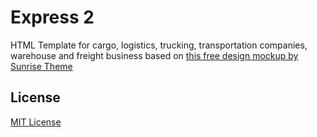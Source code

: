 Express 2
=========

HTML Template for cargo, logistics, trucking, transportation companies,
warehouse and freight business based on [this free design mockup by Sunrise
Theme](http://sunrisetheme.com/freebie/express-2/)

License
-------
[MIT License](LICENSE)
